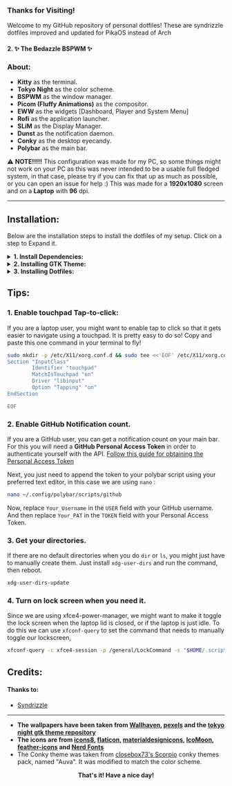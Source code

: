 ### Thanks for Visiting!
Welcome to my GitHub repository of personal dotfiles! These are syndrizzle dotfiles improved and updated for PikaOS instead of Arch
#### 2. ✨ The Bedazzle BSPWM ✨

### About:
* **Kitty** as the terminal.
* **Tokyo Night** as the color scheme.
* **BSPWM** as the window manager.
* **Picom (Fluffy Animations)** as the compositor.
* **EWW** as the widgets [Dashboard, Player and System Menu]
* **Rofi** as the application launcher.
* **SLiM** as the Display Manager.
* **Dunst** as the notification daemon.
* **Conky** as the desktop eyecandy.
* **Polybar** as the main bar.

⚠️ **NOTE!!!!!** This configuration was made for my PC, so some things might not work on your PC as this was never intended to be a usable full fledged system, in that case, please try if you can fix that up as much as possible, or you can open an issue for help :) This was made for a **1920x1080** screen and on a **Laptop** with **96** dpi.

---
## Installation:
Below are the installation steps to install the dotfiles of my setup. Click on a step to Expand it.
<details>
<summary><b>1. Install Dependencies: </b></summary>

Before we begin the installation, you need to create a `Downloads` folder in your `/home` folder if it is not there by default.
```bash
mkdir ~/Downloads
```
Since we will store temporary cloned files in this folder.

For now the installation instructions are only provided for PikaOS, I have not included the steps for others because I don't want to end up fighting with the compatibility issues on other distributions, I will add them after proper testing.<br>

A one time command to install most of these dependencies with apt is given below, however some of them might need to be installed manually. In this case we are using paru, you can any other, I don't mind 🙃
```bash
sudo apt install cmake build-essential mailutils gnome-terminal polybar rofi bspwm xdg-user-dirs nautilus xorg \
pavucontrol blueman xfce4-power-manager feh lxappearance papirus-icon-theme file-roller neofetch \
imagemagick parcellite xclip maim gpick curl jq tint2 zsh moreutils recode dunst plank python3-xdg python-is-python3 \
redshift mate-polkit xfce4-settings mpv fish alsa-utils slim brightnessctl \
acpi mugshot playerctl wmctrl i3lock jgmenu  \
conky libpulse-dev libobs-dev \
lsof libxdo3 xdotool bluez libev-dev libasound2-dev  libwebkit2gtk-4.0-dev libglfw3 fonts-inter
```

compile the following or install the following projects
```
https://github.com/Raymo111/i3lock-color
```
```
https://github.com/phenax/bsp-layout
```
```
https://github.com/noctuid/zscroll
```
```
noise-suppression-for-voice
```
```
https://starship.rs/
```
```
https://github.com/firecat53/networkmanager-dmenu
```
```
https://github.com/pop-os/system76-power
```
or Download
```
https://launchpad.net/~system76-dev/+archive/ubuntu/pre-stable/+sourcepub/14419274/+listing-archive-extra
```
```
https://github.com/jarcode-foss/glava
```
```
https://github.com/elkowar/eww.git
```
```
https://github.com/baskerville/xqp.git
```
```
https://github.com/pijulius/picom.git
```

You also need `pylrc` which is a python module for handling the lyrics of song in the eww based player. You can skip this if you don't use spotify.
First install `pip`:
```bash
sudo apt install python3-pip
```
Then:
```bash
pip install pylrc
pip install pytz
```
To install pylrc to your main `site-packages` folder.

Add your user to the ADM Group and start the following services:
```bash
sudo usermod -aG adm $USER
```

Start the system76-power service:
```bash
sudo systemctl enable --now com.system76.PowerDaemon
```

Bluetooth:
```bash
sudo systemctl enable bluetooth
```

With that, we have all the dependencies. We can move to the next part.
</details>
<details>
<summary><b>2. Installing GTK Theme:</b></summary>
To match with the current colorscheme, we are using the <a href="https://github.com/Fausto-Korpsvart/Tokyo-Night-GTK-Theme">Tokyo Night GTK Theme</a>

```bash
cd ~/Downloads
git clone https://github.com/Fausto-Korpsvart/Tokyo-Night-GTK-Theme.git
cd Tokyo-Night-GTK-Theme/
cp -rvf  themes/Tokyonight-Dark-BL /usr/share/themes/
```
And that's it!
</details>
<details>
<summary><b>3. Installing Dotfiles:</b></summary>
The step we all have been waiting for.

Clone them and install:
```bash
cd ~/Downloads
git clone https://github.com/syndrizzle/hotfiles.git -b bspwm
cd hotfiles
cp -rvf  .config .scripts .local .cache .wallpapers ~/
cp -rvf .xinitrc .gtkrc-2.0 ~/
```
Install Fonts:
Assuming you are already in the `hotfiles` folder
```bash
cd .fonts
cp -rvf * /usr/share/fonts
```
Move `slim.conf` and `environment` to it's location:
Again assuming you are in the `hotfiles` folder
```bash
cd etc/
cp -rvf  slim.conf /etc/
```
Copy items in `usr` folder to their respective places:
```bash
sudo cp -r usr/* /usr/
```
The usr folder contains the cursor theme and some executable scripts.

</details>

## Tips:
### 1. Enable touchpad Tap-to-click:
If you are a laptop user, you might want to enable tap to click so that it gets easier to navigate using a touchpad. It is pretty easy to do so!
Copy and paste this one command in your terminal to fly!

```bash
sudo mkdir -p /etc/X11/xorg.conf.d && sudo tee <<'EOF' /etc/X11/xorg.conf.d/90-touchpad.conf 1> /dev/null
Section "InputClass"
        Identifier "touchpad"
        MatchIsTouchpad "on"
        Driver "libinput"
        Option "Tapping" "on"
EndSection

EOF
```

### 2. Enable GitHub Notification count.
If you are a GitHub user, you can get a notification count on your main bar.
For this you will need a **GitHub Personal Access Token** in order to authenticate yourself with the API.
[Follow this guide for obtaining the Personal Access Token](https://docs.github.com/en/authentication/keeping-your-account-and-data-secure/creating-a-personal-access-token)

Next, you just need to append the token to your polybar script using your preferred text editor, in this case we are using `nano` :
```bash
nano ~/.config/polybar/scripts/github
```
Now, replace `Your_Username` in the `USER` field with your GitHub username.
And then replace `Your_PAT` in the `TOKEN` field with your Personal Access Token.

### 3. Get your directories.
If there are no default directories when you do `dir` or `ls`, you might just have to manually create them.
Just install `xdg-user-dirs` and run the command, then reboot.
```bash
xdg-user-dirs-update
```

### 4. Turn on lock screen when you need it.
Since we are using xfce4-power-manager, we might want to make it toggle the lock screen when the laptop lid is closed, or if the laptop is just idle. To do this we can use `xfconf-query` to set the command that needs to manually toggle our lockscreen,
```bash
xfconf-query -c xfce4-session -p /general/LockCommand -s "$HOME/.scripts/lock-run" --create -t string
```

## Credits:

#### Thanks to:

* [Syndrizzle](https://github.com/Syndrizzle/hotfiles)
---
* **The wallpapers have been taken from [Wallhaven](https://wallhaven.cc), [pexels](https://pexels.com) and the [tokyo night gtk theme  repository](https://github.com/Fausto-Korpsvart/Tokyo-Night-GTK-Theme/tree/master/wallpapers)**<br>
* **The icons are from [icons8](https://icons8.com), [flaticon](https://flaticon.com), [materialdesignicons](https://materialdesignicons.com), [IcoMoon](https://icomoon.io), [feather-icons](https://feathericons.com/) and [Nerd Fonts](https://www.nerdfonts.com)**<br>
* The Conky theme was taken from [closebox73's Scorpio](https://github.com/closebox73/Scorpio) conky themes pack, named "Auva". It was modified to match the color scheme.


<p align="center"><b>That's it! Have a nice day!</b></p>


